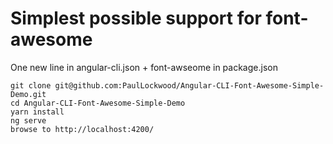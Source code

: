 # Simplest possible support for font-awesome

One new line in angular-cli.json + font-awseome in package.json

```
git clone git@github.com:PaulLockwood/Angular-CLI-Font-Awesome-Simple-Demo.git
cd Angular-CLI-Font-Awesome-Simple-Demo
yarn install
ng serve
browse to http://localhost:4200/
```
